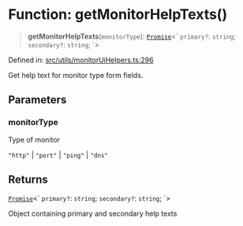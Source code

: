 # Function: getMonitorHelpTexts()

> **getMonitorHelpTexts**(`monitorType`): [`Promise`](https://developer.mozilla.org/docs/Web/JavaScript/Reference/Global_Objects/Promise)\<\` `primary?`: `string`; `secondary?`: `string`; \`\>

Defined in: [src/utils/monitorUiHelpers.ts:296](https://github.com/Nick2bad4u/Uptime-Watcher/blob/main/src/utils/monitorUiHelpers.ts#L296)

Get help text for monitor type form fields.

## Parameters

### monitorType

Type of monitor

`"http"` | `"port"` | `"ping"` | `"dns"`

## Returns

[`Promise`](https://developer.mozilla.org/docs/Web/JavaScript/Reference/Global_Objects/Promise)\<\` `primary?`: `string`; `secondary?`: `string`; \`\>

Object containing primary and secondary help texts
